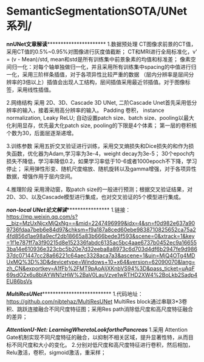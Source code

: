 # SemanticSegmentationSOTA/UNet系列/
**********************************nnUNet文章解读********************************************************
1.数据预处理
CT图像求前景的CT值，采用CT值的0.5%~0.95%对图像进行灰度值截断；
CT和MRI进行全局标准化，v' = (v - Mean)/std, mean和std是所有训练集中前景象素的均值和标准差；
像素空间归一化：对每个轴单独做归一化，并且采用所有训练集中spacing的中值进行归一化，采用三阶样条插值，对于各项异性比较严重的数据
（层内分辨率是层间分辨率的3倍以上）插值会出现人工结构，层间插值采用最近邻插值。对于图像标签，采用线性插值。

2.网络结构
采用 2D、3D、Cascade 3D UNet, 二阶Cascade Unet首先采用低分辨率的输入，接着采用高分辨率的输入。
Padding 卷积， instance normalization, Leaky ReLU;
自动设置patch size、batch size、pooling以最大化利用显存，优先最大化patch size, pooling的下限是4个体素；
第一层的卷积核个数为30，后面层逐渐递增。

3.训练参数
采用五折交叉验证进行训练，采用交叉熵损失和Dice损失的和作为损失函数，优化器为Adam,学习率为3e-4，weight decay为3e-5；
30个epoch内损失不降低，学习率降低0.2，如果学习率低于10-6或者1000epoch不下降，学习停止；
采用弹性形变、随机尺度缩放、随机旋转以及gamma增强，对于各项异性数据，增强作用于层内空间。

4.推理阶段
采用滑动窗，取patch size的一般进行预测；根据交叉验证结果，对2D、3D、以及Cascade模型进行集成，也对交叉验证的5个模型进行集成。

*********************************non-local UNet论文解读*************************************************
1.链接：https://mp.weixin.qq.com/s?__biz=MzUxNjcxMjQxNg==&mid=2247496999&idx=4&sn=f0d982e637a909736fdaa7beb6e84d97&chksm=f9a187a8ced60ebe9838710825652ca75a24fd856d1ae98a9ecf2db18665a83b666bede3f593&scene=0&xtrack=1&key=1f1e787ff7a3f90215d8e152336fabdc6135ac5bc4aae6737b0452ec9a166553ba14e610936e323cbc5b20e7d32eeba8a8973c6d703d4df6b2947fe9d98637dc071447cc28a66221c64aec3328aca7a3&ascene=1&uin=MjQ4OTg4MDUxMQ%3D%3D&devicetype=Windows+10+x64&version=62090070&lang=zh_CN&exportkey=A1fFb%2FMT9pAoAIjXKnbVS94%3D&pass_ticket=uAqF69sdO2x6u8blAYWN1zHW%2BaV0LauVzve1wRTHD2XW4%2BoLkb2Sadp4EU86bsVs

*********************************MultiResUNet***********************************************************
1.代码地址：https://github.com/nibtehaz/MultiResUNet
MultiRes block通过串联3*3卷积、跳跃连接融合不同尺度特征图；采用Res path消除低尺度和高尺度特征融合的差异；

***********************AttentionU-Net: LearningWheretoLookforthePancreas***********************
1.采用 Attention Gate机制实现不同尺度特征的融合，以抑制不相关区域，提升显著性特，从而目标不同尺度和大小的变化。
2.分别对低尺度和高尺度特征进行卷积，然后相加，Relu激活，卷积，sigmoid激活，重采样；






